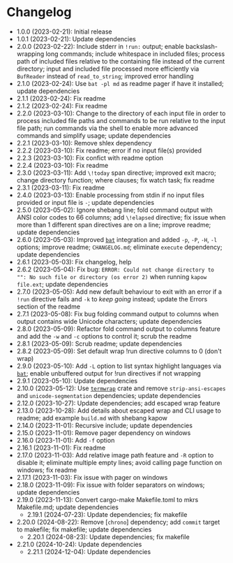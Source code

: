 # Changelog

* 1.0.0 (2023-02-21): Initial release
* 1.0.1 (2023-02-21): Update dependencies
* 2.0.0 (2023-02-22): Include stderr in `!run:` output; enable backslash-wrapping long commands; include whitespace in included files; process path of included files relative to the containing file instead of the current directory; input and included file processed more efficiently via `BufReader` instead of `read_to_string`; improved error handling
* 2.1.0 (2023-02-24): Use `bat -pl md` as readme pager if have it installed; update dependencies
* 2.1.1 (2023-02-24): Fix readme
* 2.1.2 (2023-02-24): Fix readme
* 2.2.0 (2023-03-10): Change to the directory of each input file in order to process included file paths and commands to be run relative to the input file path; run commands via the shell to enable more advanced commands and simplify usage; update dependencies
* 2.2.1 (2023-03-10): Remove shlex dependency
* 2.2.2 (2023-03-10): Fix readme; error if no input file(s) provided
* 2.2.3 (2023-03-10): Fix confict with readme option
* 2.2.4 (2023-03-10): Fix readme
* 2.3.0 (2023-03-11): Add `\!today` span directive; improved exit macro; change directory function; where clauses; fix watch task; fix readme
* 2.3.1 (2023-03-11): Fix readme
* 2.4.0 (2023-03-13): Enable processing from stdin if no input files provided or input file is `-`; update dependencies
* 2.5.0 (2023-05-02): Ignore shebang line; fold command output with ANSI color codes to 66 columns; add `\!elapsed` directive; fix issue when more than 1 different span directives are on a line; improve readme; update dependencies
* 2.6.0 (2023-05-03): Improved [`bat`] integration and added `-p`, `-P`, `-H`, `-l` options; improve readme; `CHANGELOG.md`; eliminate `execute` dependency; update dependencies
* 2.6.1 (2023-05-03): Fix changelog, help
* 2.6.2 (2023-05-04): Fix bug: `ERROR: Could not change directory to "": No such file or directory (os error 2)` when running `kapow file.ext`; update dependencies
* 2.7.0 (2023-05-05): Add new default behaviour to exit with an error if a `!run` directive fails and `-k` to *keep going* instead; update the Errors section of the readme
* 2.7.1 (2023-05-08): Fix bug folding command output to columns when output contains wide Unicode characters; update dependencies
* 2.8.0 (2023-05-09): Refactor fold command output to columns feature and add the `-w` and `-c` options to control it; scrub the readme
* 2.8.1 (2023-05-09): Scrub readme; update dependencies
* 2.8.2 (2023-05-09): Set default wrap !run directive columns to 0 (don't wrap)
* 2.9.0 (2023-05-10): Add `-L` option to list syntax highlight languages via [`bat`]; enable unbuffered output for !run directives if not wrapping
* 2.9.1 (2023-05-10): Update dependencies
* 2.10.0 (2023-05-12): Use [`termwrap`] crate and remove `strip-ansi-escapes` and `unicode-segmentation` dependencies; update dependencies
* 2.12.0 (2023-10-27): Update dependencies; add escaped wrap feature
* 2.13.0 (2023-10-28): Add details about escaped wrap and CLI usage to readme; add example `build.md` with shebang kapow
* 2.14.0 (2023-11-01): Recursive include; update dependencies
* 2.15.0 (2023-11-01): Remove pager dependency on windows
* 2.16.0 (2023-11-01): Add `-f` option
* 2.16.1 (2023-11-01): Fix readme
* 2.17.0 (2023-11-03): Add relative image path feature and `-R` option to disable it; eliminate multiple empty lines; avoid calling page function on windows; fix readme
* 2.17.1 (2023-11-03): Fix issue with pager on windows
* 2.18.0 (2023-11-09): Fix issue with folder separators on windows; update dependencies
* 2.19.0 (2023-11-13): Convert cargo-make Makefile.toml to mkrs Makefile.md; update dependencies
    * 2.19.1 (2024-07-23): Update dependencies; fix makefile
* 2.20.0 (2024-08-22): Remove [`chrono`] dependency; add `commit` target to makefile; fix makefile; update dependencies
    * 2.20.1 (2024-08-23): Update dependencies; fix makefile
* 2.21.0 (2024-10-24): Update dependencies
    * 2.21.1 (2024-12-04): Update dependencies

[`bat`]: https://crates.io/crates/bat
[`termwrap`]: https://crates.io/crates/termwrap

